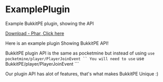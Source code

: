# ExamplePlugin
Example BukkitPE plugin, showing the API

[Download - Phar, Click here](https://github.com/BukkitPE/ExamplePlugin/releases/download/1.0.0/ExamplePlugin_v1.0.0.phar)

Here is an example plugin Showing BukkitPE API! 

BukkitPE plugin API is the same as pocketmine but instead of using
``` use pocketmine/player/PlayerJoinEvent ``
You will need to use
``` use BukkitPE/player/PlayerJoinEvent ```

Our plugin API has alot of features, that's what makes BukkitPE Unique :) 


